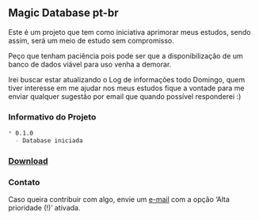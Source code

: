 ## Magic Database pt-br
Este é um projeto que tem como iniciativa aprimorar meus estudos, sendo assim, será um meio de estudo sem compromisso.

Peço que tenham paciência pois pode ser que a disponibilização de um banco de dados viável para uso venha a demorar. 

Irei buscar estar atualizando o Log de informações todo Domingo, quem tiver interesse em me ajudar nos meus estudos fique a vontade para me enviar qualquer sugestão por email que quando possível responderei :)

### Informativo do Projeto
```markdown
* 0.1.0 
  - Database iniciada
```


### [Download](https://1drv.ms/u/s!AuAnK_NE3grqk41fODfYyV7C8CDyjg?e=BgXVVY)


### Contato
Caso queira contribuir com algo, envie um [e-mail](mailto:raflucasbr@hotmail.com) com a opção ‘Alta prioridade (!)’ ativada.
